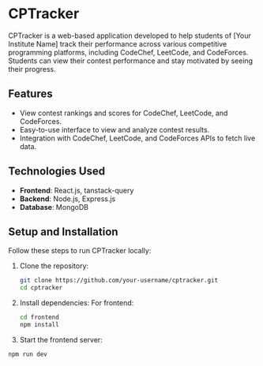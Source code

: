 # CPTracker

CPTracker is a web-based application developed to help students of [Your Institute Name] track their performance across various competitive programming platforms, including CodeChef, LeetCode, and CodeForces. Students can view their contest performance and stay motivated by seeing their progress.

## Features

- View contest rankings and scores for CodeChef, LeetCode, and CodeForces.
- Easy-to-use interface to view and analyze contest results.
- Integration with CodeChef, LeetCode, and CodeForces APIs to fetch live data.
  
## Technologies Used

- **Frontend**: React.js, tanstack-query
- **Backend**: Node.js, Express.js
- **Database**: MongoDB

## Setup and Installation

Follow these steps to run CPTracker locally:

1. Clone the repository:
   ```bash
   git clone https://github.com/your-username/cptracker.git
   cd cptracker
2. Install dependencies: For frontend:
   ```bash
   cd frontend
   npm install
3. Start the frontend server:
  ```bash
  npm run dev

